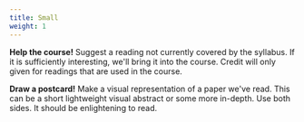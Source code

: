 ```yaml
---
title: Small
weight: 1
---
```


**Help the course!** Suggest a reading not currently covered by the syllabus. If it is sufficiently interesting, we'll bring it into the course. Credit will only given for readings that are used in the course.

**Draw a postcard!** Make a visual representation of a paper we've read. This can be a short lightweight visual abstract or some more in-depth. Use both sides. It should be enlightening to read.
